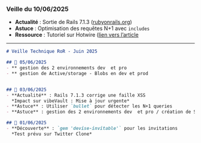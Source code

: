 



### Veille du 10/06/2025
- **Actualité** : Sortie de Rails 7.1.3 ([rubyonrails.org](https://rubyonrails.org))
- **Astuce** : Optimisation des requêtes N+1 avec `includes`
- **Ressource** : Tutoriel sur Hotwire ([lien vers l’article](https://www.hotrails.dev/turbo-rails)


---

```markdown
# Veille Technique RoR - Juin 2025

## 📌 05/06/2025
- ** gestion des 2 environnements dev  et pro
- ** gestion de Active/storage - Blobs en dev et prod 


## 📌 03/06/2025
- **Actualité** : Rails 7.1.3 corrige une faille XSS  
  *Impact sur vibeVault : Mise à jour urgente*  
- **Astuce** : Utiliser `bullet` pour détecter les N+1 queries
- **Astuce** : gestion des 2 environnements dev  et pro / création de SKU 

## 📌 01/06/2025
- **Découverte** : `gem 'devise-invitable'` pour les invitations  
  *Test prévu sur Twitter Clone*  






